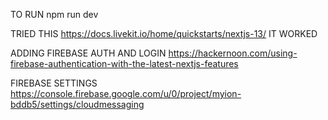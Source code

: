 TO RUN npm run dev

TRIED THIS https://docs.livekit.io/home/quickstarts/nextjs-13/
IT WORKED

ADDING FIREBASE AUTH AND LOGIN https://hackernoon.com/using-firebase-authentication-with-the-latest-nextjs-features

FIREBASE SETTINGS https://console.firebase.google.com/u/0/project/myion-bddb5/settings/cloudmessaging

